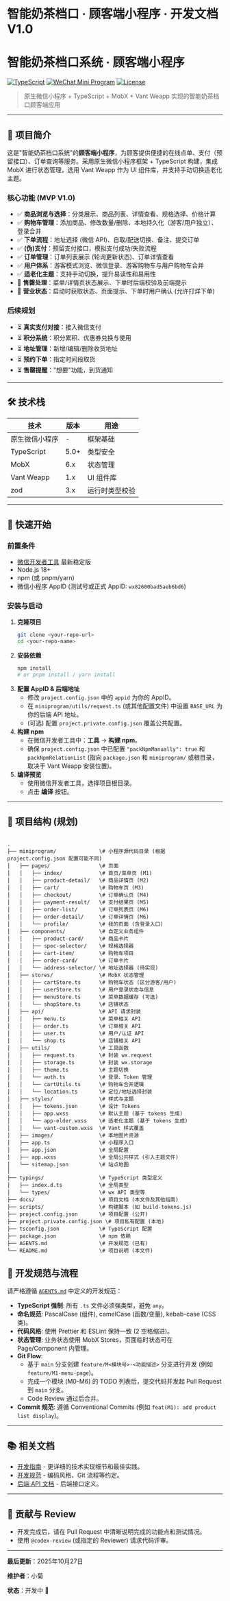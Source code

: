 # 智能奶茶档口 · 顾客端小程序 · 开发文档 V1.0

# 智能奶茶档口系统 · 顾客端小程序

[![TypeScript](https://img.shields.io/badge/TypeScript-5.0-blue.svg)](https://www.typescriptlang.org/)
[![WeChat Mini Program](https://img.shields.io/badge/WeChat-Mini%20Program-07c160.svg)](https://developers.weixin.qq.com/miniprogram/dev/framework/)
[![License](https://img.shields.io/badge/license-Private-red.svg)]()

> 原生微信小程序 + TypeScript + MobX + Vant Weapp 实现的智能奶茶档口顾客端应用

---

## 📖 项目简介

这是"智能奶茶档口系统"的**顾客端小程序**，为顾客提供便捷的在线点单、支付（预留接口）、订单查询等服务。采用原生微信小程序框架 + TypeScript 构建，集成 MobX 进行状态管理，选用 Vant Weapp 作为 UI 组件库，并支持手动切换适老化主题。

### 核心功能 (MVP V1.0)

- ✅ **商品浏览与选择**：分类展示、商品列表、详情查看、规格选择、价格计算
- ✅ **购物车管理**：添加商品、修改数量/删除、本地持久化（游客/用户独立）、登录合并
- ✅ **下单流程**：地址选择 (微信 API)、自取/配送切换、备注、提交订单
- ✅ **(伪)支付**：预留支付接口，模拟支付成功/失败流程
- ✅ **订单管理**：订单列表展示 (轮询更新状态)、订单详情查看
- ✅ **用户体系**：游客模式浏览、微信登录、游客购物车与用户购物车合并
- ✅ **适老化主题**：支持手动切换，提升易读性和易用性
- 🚧 **售罄处理**：菜单/详情页状态展示、下单时后端校验及前端提示
- 🚧 **营业状态**：启动时获取状态、页面提示、下单时用户确认 (允许打烊下单)

### 后续规划

- ⏳ **真实支付对接**：接入微信支付
- ⏳ **积分系统**：积分累积、优惠券兑换与使用
- ⏳ **地址管理**：新增/编辑/删除收货地址
- ⏳ **预约下单**：指定时间段取货
- ⏳ **售罄提醒**："想要"功能，到货通知

---

## 🛠 技术栈

| 技术             | 版本 | 用途           |
|------------------|------|----------------|
| 原生微信小程序   | -    | 框架基础       |
| TypeScript       | 5.0+ | 类型安全       |
| MobX             | 6.x  | 状态管理       |
| Vant Weapp       | 1.x  | UI 组件库      |
| zod              | 3.x  | 运行时类型校验 |

---

## 🚀 快速开始

### 前置条件

- [微信开发者工具](https://developers.weixin.qq.com/miniprogram/dev/devtools/download.html) 最新稳定版
- Node.js 18+
- npm (或 pnpm/yarn)
- 微信小程序 AppID (测试号或正式 AppID: `wx82600bad5aeb6bd6`)

### 安装与启动

1.  **克隆项目**
    ```bash
    git clone <your-repo-url>
    cd <your-repo-name>
    ```
2.  **安装依赖**
    ```bash
    npm install
    # or pnpm install / yarn install
    ```
3.  **配置 AppID & 后端地址**
    - 修改 `project.config.json` 中的 `appid` 为你的 AppID。
    - 在 `miniprogram/utils/request.ts` (或其他配置文件) 中设置 `BASE_URL` 为你的后端 API 地址。
    - (可选) 配置 `project.private.config.json` 覆盖公共配置。
4.  **构建 npm**
    - 在微信开发者工具中：**工具** → **构建 npm**。
    - 确保 `project.config.json` 中已配置 `"packNpmManually": true` 和 `packNpmRelationList` (指向 `package.json` 和 `miniprogram/` 或根目录，取决于 Vant Weapp 安装位置)。
5.  **编译预览**
    - 使用微信开发者工具，选择项目根目录。
    - 点击 **编译** 按钮。

---

## 📁 项目结构 (规划)

````

.
├── miniprogram/              \# 小程序源代码目录 (根据 project.config.json 配置可能不同)
│   ├── pages/                \# 页面
│   │   ├── index/            \# 首页/菜单页 (M1)
│   │   ├── product-detail/   \# 商品详情页 (M2)
│   │   ├── cart/             \# 购物车页 (M3)
│   │   ├── checkout/         \# 订单确认页 (M4)
│   │   ├── payment-result/   \# 支付结果页 (M5)
│   │   ├── order-list/       \# 订单列表页 (M6)
│   │   ├── order-detail/     \# 订单详情页 (M6)
│   │   └── profile/          \# 我的页面 (含登录入口)
│   ├── components/           \# 自定义业务组件
│   │   ├── product-card/     \# 商品卡片
│   │   ├── spec-selector/    \# 规格选择器
│   │   ├── cart-item/        \# 购物车项目
│   │   ├── order-card/       \# 订单卡片
│   │   └── address-selector/ \# 地址选择器 (待实现)
│   ├── stores/               \# MobX 状态管理
│   │   ├── cartStore.ts      \# 购物车状态 (区分游客/用户)
│   │   ├── userStore.ts      \# 用户登录状态与信息
│   │   ├── menuStore.ts      \# 菜单数据缓存 (可选)
│   │   └── shopStore.ts      \# 店铺状态
│   ├── api/                  \# API 请求封装
│   │   ├── menu.ts           \# 菜单相关 API
│   │   ├── order.ts          \# 订单相关 API
│   │   ├── user.ts           \# 用户/认证 API
│   │   └── shop.ts           \# 店铺相关 API
│   ├── utils/                \# 工具函数
│   │   ├── request.ts        \# 封装 wx.request
│   │   ├── storage.ts        \# 封装 wx.storage
│   │   ├── theme.ts          \# 主题切换
│   │   └── auth.ts           \# 登录、Token 管理
│   │   └── cartUtils.ts      \# 购物车合并逻辑
│   │   └── location.ts       \# 定位/地址选择封装
│   ├── styles/               \# 样式与主题
│   │   ├── tokens.json       \# 设计 Tokens
│   │   ├── app.wxss          \# 默认主题 (基于 tokens 生成)
│   │   └── app-elder.wxss    \# 适老化主题 (基于 tokens 生成)
│   │   └── vant-custom.wxss  \# Vant 样式覆盖
│   ├── images/               \# 本地图片资源
│   ├── app.ts                \# 小程序入口
│   ├── app.json              \# 全局配置
│   ├── app.wxss              \# 全局公共样式 (引入主题文件)
│   └── sitemap.json          \# 站点地图
│
├── typings/                  \# TypeScript 类型定义
│   ├── index.d.ts            \# 全局类型
│   └── types/                \# wx API 类型等
├── docs/                     \# 项目文档 (本文件及其他指南)
├── scripts/                  \# 构建脚本 (如 build-tokens.js)
├── project.config.json       \# 项目配置 (公开)
├── project.private.config.json \# 项目私有配置 (本地)
├── tsconfig.json             \# TypeScript 配置
├── package.json              \# npm 依赖
├── AGENTS.md                 \# 开发规范 (已有)
└── README.md                 \# 项目说明 (本文件)

````

## 🔧 开发规范与流程

请严格遵循 [`AGENTS.md`](./AGENTS.md) 中定义的开发规范：

- **TypeScript 强制**: 所有 `.ts` 文件必须强类型，避免 `any`。
- **命名规范**: PascalCase (组件), camelCase (函数/变量), kebab-case (CSS 类)。
- **代码风格**: 使用 Prettier 和 ESLint 保持一致 (2 空格缩进)。
- **状态管理**: 业务状态使用 MobX Stores，页面临时状态可在 Page/Component 内管理。
- **Git Flow**:
    - 基于 `main` 分支创建 `feature/M<模块号>-<功能描述>` 分支进行开发 (例如 `feature/M1-menu-page`)。
    - 完成一个模块 (M0-M6) 的 TODO 列表后，提交代码并发起 Pull Request 到 `main` 分支。
    - Code Review 通过后合并。
- **Commit 规范**: 遵循 Conventional Commits (例如 `feat(M1): add product list display`)。

---

## 📚 相关文档

- [开发指南](./docs/develop.md) - 更详细的技术实现细节和最佳实践。
- [开发规范](./AGENTS.md) - 编码风格、Git 流程等约定。
- [后端 API 文档](./naicha-openapi.json) - 后端接口定义。

---

## 🤝 贡献与 Review

- 开发完成后，请在 Pull Request 中清晰说明完成的功能点和测试情况。
- 使用 `@codex-review` (或指定的 Reviewer) 请求代码评审。

---

**最后更新**：2025年10月27日

**维护者**：小菊

**状态**：开发中 🚧
